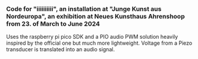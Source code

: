 ### Code for "iiiiiiiiii", an installation at "Junge Kunst aus Nordeuropa", an exhibition at Neues Kunsthaus Ahrenshoop from 23. of March to June 2024

Uses the raspberry pi pico SDK and a PIO audio PWM solution heavily inspired by the official one but much more lightweight.
Voltage from a Piezo transducer is translated into an audio signal.
